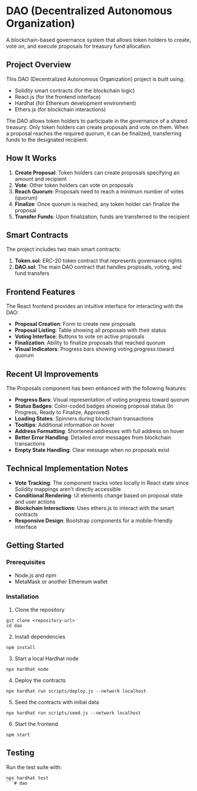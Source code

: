 # DAO (Decentralized Autonomous Organization)

A blockchain-based governance system that allows token holders to create, vote on, and execute proposals for treasury fund allocation.

## Project Overview

This DAO (Decentralized Autonomous Organization) project is built using:
- Solidity smart contracts (for the blockchain logic)
- React.js (for the frontend interface)
- Hardhat (for Ethereum development environment)
- Ethers.js (for blockchain interactions)

The DAO allows token holders to participate in the governance of a shared treasury. Only token holders can create proposals and vote on them. When a proposal reaches the required quorum, it can be finalized, transferring funds to the designated recipient.

## How It Works

1. **Create Proposal**: Token holders can create proposals specifying an amount and recipient
2. **Vote**: Other token holders can vote on proposals
3. **Reach Quorum**: Proposals need to reach a minimum number of votes (quorum)
4. **Finalize**: Once quorum is reached, any token holder can finalize the proposal
5. **Transfer Funds**: Upon finalization, funds are transferred to the recipient

## Smart Contracts

The project includes two main smart contracts:

1. **Token.sol**: ERC-20 token contract that represents governance rights
2. **DAO.sol**: The main DAO contract that handles proposals, voting, and fund transfers

## Frontend Features

The React frontend provides an intuitive interface for interacting with the DAO:

- **Proposal Creation**: Form to create new proposals
- **Proposal Listing**: Table showing all proposals with their status
- **Voting Interface**: Buttons to vote on active proposals
- **Finalization**: Ability to finalize proposals that reached quorum
- **Visual Indicators**: Progress bars showing voting progress toward quorum

## Recent UI Improvements

The Proposals component has been enhanced with the following features:

- **Progress Bars**: Visual representation of voting progress toward quorum
- **Status Badges**: Color-coded badges showing proposal status (In Progress, Ready to Finalize, Approved)
- **Loading States**: Spinners during blockchain transactions
- **Tooltips**: Additional information on hover
- **Address Formatting**: Shortened addresses with full address on hover
- **Better Error Handling**: Detailed error messages from blockchain transactions
- **Empty State Handling**: Clear message when no proposals exist

## Technical Implementation Notes

- **Vote Tracking**: The component tracks votes locally in React state since Solidity mappings aren't directly accessible
- **Conditional Rendering**: UI elements change based on proposal state and user actions
- **Blockchain Interactions**: Uses ethers.js to interact with the smart contracts
- **Responsive Design**: Bootstrap components for a mobile-friendly interface

## Getting Started

### Prerequisites

- Node.js and npm
- MetaMask or another Ethereum wallet

### Installation

1. Clone the repository
```shell
git clone <repository-url>
cd dao
```

2. Install dependencies
```shell
npm install
```

3. Start a local Hardhat node
```shell
npx hardhat node
```

4. Deploy the contracts
```shell
npx hardhat run scripts/deploy.js --network localhost
```

5. Seed the contracts with initial data
```shell
npx hardhat run scripts/seed.js --network localhost
```

6. Start the frontend
```shell
npm start
```

## Testing

Run the test suite with:
```shell
npx hardhat test
```# dao
